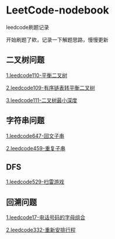 # LeetCode-nodebook
leedcode刷题记录

开始刷题了欸，记录一下解题思路，慢慢更新


## 二叉树问题

[1.leedcode110-平衡二叉树](https://github.com/Zweo/LeetCode-nodebook/blob/master/code/isBalanced.md)

[2.leedcode109-有序链表转平衡二叉树](https://github.com/Zweo/LeetCode-nodebook/blob/master/code/sortedListToBST.md)

[3.leedcode111-二叉树最小深度](https://github.com/Zweo/LeetCode-nodebook/blob/master/code/minDepth.md)


## 字符串问题

[1.leedcode647-回文子串](https://github.com/Zweo/LeetCode-nodebook/blob/master/code/countSubstrings.md)

[2.leedcode459-重复子串](https://github.com/Zweo/LeetCode-nodebook/blob/master/code/repeatedSubstringPattern.md)


## DFS
[1.leedcode529-扫雷游戏](https://github.com/Zweo/LeetCode-nodebook/blob/master/code/updateBoard.md)

## 回溯问题

[1.leedcode17-电话号码的字母组合](https://github.com/Zweo/LeetCode-nodebook/blob/master/code/letterCombinations.md)

[2.leedcode332-重新安排行程](https://github.com/Zweo/LeetCode-nodebook/blob/master/code/findItinerary.md)





